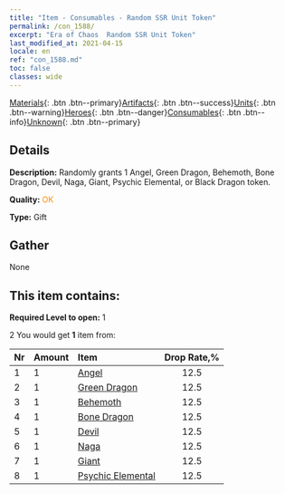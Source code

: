 ```yaml
---
title: "Item - Consumables - Random SSR Unit Token"
permalink: /con_1588/
excerpt: "Era of Chaos  Random SSR Unit Token"
last_modified_at: 2021-04-15
locale: en
ref: "con_1588.md"
toc: false
classes: wide
---
```

 [Materials](/Items/){: .btn .btn--primary}[Artifacts](/Items/Artifacts/){: .btn .btn--success}[Units](/Items/Units/){: .btn .btn--warning}[Heroes](/Items/Heroes/){: .btn .btn--danger}[Consumables](/Items/Consumables/){: .btn .btn--info}[Unknown](/Items/Unknown/){: .btn .btn--primary}

## Details
 **Description:** Randomly grants 1 Angel, Green Dragon, Behemoth, Bone Dragon, Devil, Naga, Giant, Psychic Elemental, or Black Dragon token.

 **Quality:** <span style="color: #FF8C00">OK</span>

 **Type:** Gift

## Gather

  None

## This item contains:

 **Required Level to open:** 1

 2 You would get **1** item  from:

  | Nr | Amount |     Item    | Drop Rate,% |
  |:---|:-------|:------------|:---------:|
  | 1 | 1 | [Angel](/Items/unt_196/) | 12.5 | 
  | 2 | 1 | [Green Dragon](/Items/unt_205/) | 12.5 | 
  | 3 | 1 | [Behemoth](/Items/unt_223/) | 12.5 | 
  | 4 | 1 | [Bone Dragon](/Items/unt_214/) | 12.5 | 
  | 5 | 1 | [Devil](/Items/unt_232/) | 12.5 | 
  | 6 | 1 | [Naga](/Items/unt_240/) | 12.5 | 
  | 7 | 1 | [Giant ](/Items/unt_241/) | 12.5 | 
  | 8 | 1 | [Psychic Elemental](/Items/unt_267/) | 12.5 | 
